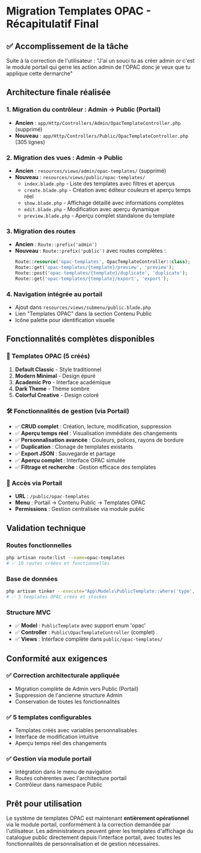 # Migration Templates OPAC - Récapitulatif Final

## ✅ Accomplissement de la tâche

Suite à la correction de l'utilisateur : "J'ai un souci tu as créer admin or c'est le module portail qui gerre les action admin de l'OPAC donc je veux que tu applique cette dermarche"

## Architecture finale réalisée

### 1. Migration du contrôleur : Admin → Public (Portail)
- **Ancien** : `app/Http/Controllers/Admin/OpacTemplateController.php` (supprimé)
- **Nouveau** : `app/Http/Controllers/Public/OpacTemplateController.php` (305 lignes)

### 2. Migration des vues : Admin → Public
- **Ancien** : `resources/views/admin/opac-templates/` (supprimé)
- **Nouveau** : `resources/views/public/opac-templates/`
  - `index.blade.php` - Liste des templates avec filtres et aperçus
  - `create.blade.php` - Création avec éditeur couleurs et aperçu temps réel
  - `show.blade.php` - Affichage détaillé avec informations complètes
  - `edit.blade.php` - Modification avec aperçu dynamique
  - `preview.blade.php` - Aperçu complet standalone du template

### 3. Migration des routes
- **Ancien** : `Route::prefix('admin')`
- **Nouveau** : `Route::prefix('public')` avec routes complètes :
  ```php
  Route::resource('opac-templates', OpacTemplateController::class);
  Route::get('opac-templates/{template}/preview', 'preview');
  Route::post('opac-templates/{template}/duplicate', 'duplicate');
  Route::get('opac-templates/{template}/export', 'export');
  ```

### 4. Navigation intégrée au portail
- Ajout dans `resources/views/submenu/public.blade.php`
- Lien "Templates OPAC" dans la section Contenu Public
- Icône palette pour identification visuelle

## Fonctionnalités complètes disponibles

### 🎨 Templates OPAC (5 créés)
1. **Default Classic** - Style traditionnel
2. **Modern Minimal** - Design épuré
3. **Academic Pro** - Interface académique
4. **Dark Theme** - Thème sombre
5. **Colorful Creative** - Design coloré

### 🛠 Fonctionnalités de gestion (via Portail)
- ✅ **CRUD complet** : Création, lecture, modification, suppression
- ✅ **Aperçu temps réel** : Visualisation immédiate des changements
- ✅ **Personnalisation avancée** : Couleurs, polices, rayons de bordure
- ✅ **Duplication** : Clonage de templates existants
- ✅ **Export JSON** : Sauvegarde et partage
- ✅ **Aperçu complet** : Interface OPAC simulée
- ✅ **Filtrage et recherche** : Gestion efficace des templates

### 🎯 Accès via Portail
- **URL** : `/public/opac-templates`
- **Menu** : Portail → Contenu Public → Templates OPAC
- **Permissions** : Gestion centralisée via module public

## Validation technique

### Routes fonctionnelles
```bash
php artisan route:list --name=opac-templates
# ✅ 10 routes créées et fonctionnelles
```

### Base de données
```bash
php artisan tinker --execute="App\Models\PublicTemplate::where('type', 'opac')->count();"
# ✅ 5 templates OPAC créés et stockés
```

### Structure MVC
- ✅ **Model** : `PublicTemplate` avec support enum 'opac'
- ✅ **Controller** : `Public\OpacTemplateController` (complet)
- ✅ **Views** : Interface complète dans `public/opac-templates/`

## Conformité aux exigences

### ✅ Correction architecturale appliquée
- Migration complète de Admin vers Public (Portail)
- Suppression de l'ancienne structure Admin
- Conservation de toutes les fonctionnalités

### ✅ 5 templates configurables
- Templates créés avec variables personnalisables
- Interface de modification intuitive
- Aperçu temps réel des changements

### ✅ Gestion via module portail
- Intégration dans le menu de navigation
- Routes cohérentes avec l'architecture portail
- Contrôleur dans namespace Public

## Prêt pour utilisation

Le système de templates OPAC est maintenant **entièrement opérationnel** via le module portail, conformément à la correction demandée par l'utilisateur. Les administrateurs peuvent gérer les templates d'affichage du catalogue public directement depuis l'interface portail, avec toutes les fonctionnalités de personnalisation et de gestion nécessaires.
